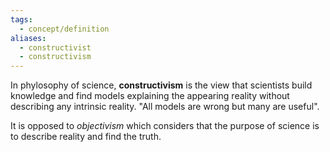 ```yaml
---
tags:
  - concept/definition
aliases:
  - constructivist
  - constructivism
---
```

In phylosophy of science, **constructivism** is the view that scientists build knowledge and find models explaining the appearing reality without describing any intrinsic reality. "All models are wrong but many are useful".

It is opposed to *objectivism* which considers that the purpose of science is to describe reality and find the truth.
